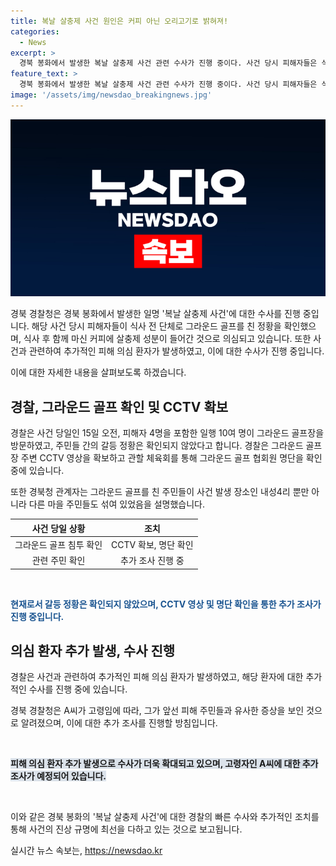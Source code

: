 ```yaml
---
title: 복날 살충제 사건 원인은 커피 아닌 오리고기로 밝혀져!
categories:
  - News
excerpt: >
  경북 봉화에서 발생한 복날 살충제 사건 관련 수사가 진행 중이다. 사건 당시 피해자들은 식사 전 그라운드 골프를 친 사실이 확인됐으며, 경찰은 CCTV 영상과 협회원 명단을 확인하고 있다. 사건 당일 피해자들은 함께 오리고기를 먹고 커피를 마셨는데, 커피에 살충제 성분이 들어갔을 가능성을 조사 중이다. 현재 5명 중 1명만 중독 증상이 나타나지 않았고, 경찰은 고의로 독극물을 넣었을 가능성을 열어두고 수사 중이다. 또한, 추가 피해 의심 환자가 발생해 수사에 변수가 될 전망이다. 호흡 마비, 침 흘림, 근육 경직 등의 증상을 보인 피해자 1명이 병원으로 이송됐는데, 고령이라 추가 조사가 필요하다. 
feature_text: >
  경북 봉화에서 발생한 복날 살충제 사건 관련 수사가 진행 중이다. 사건 당시 피해자들은 식사 전 그라운드 골프를 친 사실이 확인됐으며, 경찰은 CCTV 영상과 협회원 명단을 확인하고 있다. 사건 당일 피해자들은 함께 오리고기를 먹고 커피를 마셨는데, 커피에 살충제 성분이 들어갔을 가능성을 조사 중이다. 현재 5명 중 1명만 중독 증상이 나타나지 않았고, 경찰은 고의로 독극물을 넣었을 가능성을 열어두고 수사 중이다. 또한, 추가 피해 의심 환자가 발생해 수사에 변수가 될 전망이다. 호흡 마비, 침 흘림, 근육 경직 등의 증상을 보인 피해자 1명이 병원으로 이송됐는데, 고령이라 추가 조사가 필요하다. 
image: '/assets/img/newsdao_breakingnews.jpg'
---
```


<p><img src="/assets/img/newsdao_breakingnews.jpg" alt="implanttips 속보" /></p>

<p>경북 경찰청은 경북 봉화에서 발생한 일명 '복날 살충제 사건'에 대한 수사를 진행 중입니다. 해당 사건 당시 피해자들이 식사 전 단체로 그라운드 골프를 친 정황을 확인했으며, 식사 후 함께 마신 커피에 살충제 성분이 들어간 것으로 의심되고 있습니다. 또한 사건과 관련하여 추가적인 피해 의심 환자가 발생하였고, 이에 대한 수사가 진행 중입니다.</p>

<p>이에 대한 자세한 내용을 살펴보도록 하겠습니다. </p>

<h2 data-ke-size="size26">경찰, 그라운드 골프 확인 및 CCTV 확보</h2>

<p>경찰은 사건 당일인 15일 오전, 피해자 4명을 포함한 일행 10여 명이 그라운드 골프장을 방문하였고, 주민들 간의 갈등 정황은 확인되지 않았다고 합니다. 경찰은 그라운드 골프장 주변 CCTV 영상을 확보하고 관할 체육회를 통해 그라운드 골프 협회원 명단을 확인 중에 있습니다.</p>

<p>또한 경북청 관계자는 그라운드 골프를 친 주민들이 사건 발생 장소인 내성4리 뿐만 아니라 다른 마을 주민들도 섞여 있었음을 설명했습니다.</p>

<table>
<thead>
<tr>
<th style="text-align: center;">사건 당일 상황</th>
<th style="text-align: center;">조치</th>
</tr>
</thead>
<tbody>
<tr>
<td style="text-align: center;">그라운드 골프 침투 확인</td>
<td style="text-align: center;">CCTV 확보, 명단 확인</td>
</tr>
<tr>
<td style="text-align: center;">관련 주민 확인</td>
<td style="text-align: center;">추가 조사 진행 중</td>
</tr>
</tbody>
</table>

<p data-ke-size="size16">&nbsp;</p>

<p><b><span style="color: #1a5490;">현재로서 갈등 정황은 확인되지 않았으며, CCTV 영상 및 명단 확인을 통한 추가 조사가 진행 중입니다.</span></b></p>

<h2 data-ke-size="size26">의심 환자 추가 발생, 수사 진행</h2>

<p>경찰은 사건과 관련하여 추가적인 피해 의심 환자가 발생하였고, 해당 환자에 대한 추가적인 수사를 진행 중에 있습니다. </p>

<p>경북 경찰청은 A씨가 고령임에 따라, 그가 앞선 피해 주민들과 유사한 증상을 보인 것으로 알려졌으며, 이에 대한 추가 조사를 진행할 방침입니다.</p>

<p data-ke-size="size16">&nbsp;</p>

<p><b><span style="background-color: #21538527;">피해 의심 환자 추가 발생으로 수사가 더욱 확대되고 있으며, 고령자인 A씨에 대한 추가 조사가 예정되어 있습니다.</span></b></p>

<p data-ke-size="size16">&nbsp;</p>

<p>이와 같은 경북 봉화의 '복날 살충제 사건'에 대한 경찰의 빠른 수사와 추가적인 조치를 통해 사건의 진상 규명에 최선을 다하고 있는 것으로 보고됩니다.</p>
실시간 뉴스 속보는, <a href="https://newsdao.kr" rel="dofollow">https://newsdao.kr</a>


